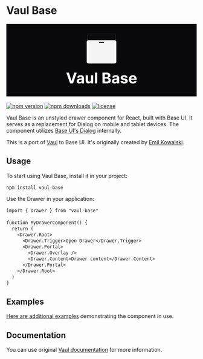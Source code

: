 # Vaul Base

![](./static/banner.png)

[![npm version](https://flat.badgen.net/npm/v/vaul-base?color=green)](https://npmjs.com/package/vaul-base)
[![npm downloads](https://flat.badgen.net/npm/dm/vaul-base?color=green)](https://npmjs.com/package/vaul-base)
[![license](https://flat.badgen.net/github/license/borabaloglu/vaul-base?color=green)](https://github.com/borabaloglu/vaul-base/blob/main/LICENSE)

Vaul Base is an unstyled drawer component for React, built with Base UI. It serves as a replacement for Dialog on mobile and tablet
devices. The component utilizes [Base UI's Dialog](https://base-ui.com/react/components/dialog) internally.

This is a port of [Vaul](https://vaul.emilkowal.ski/) to Base UI. It's originally created by [Emil Kowalski](https://emilkowal.ski/).

## Usage

To start using Vaul Base, install it in your project:

```bash
npm install vaul-base
```

Use the Drawer in your application:

```tsx
import { Drawer } from "vaul-base"

function MyDrawerComponent() {
  return (
    <Drawer.Root>
      <Drawer.Trigger>Open Drawer</Drawer.Trigger>
      <Drawer.Portal>
        <Drawer.Overlay />
        <Drawer.Content>Drawer content</Drawer.Content>
      </Drawer.Portal>
    </Drawer.Root>
  )
}
```

## Examples

[Here are additional examples](https://vaul-base.vercel.app/examples) demonstrating the component in use.

## Documentation

You can use original [Vaul documentation](https://vaul.emilkowal.ski/getting-started) for more information.
